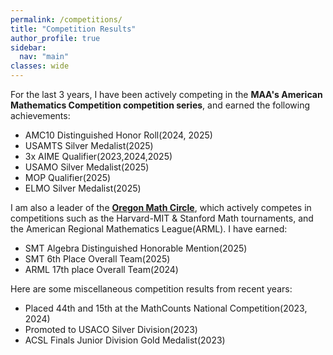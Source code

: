 ```yaml
---
permalink: /competitions/
title: "Competition Results"
author_profile: true
sidebar:
  nav: "main"
classes: wide
---
```


For the last $3$ years, I have been actively competing in the **MAA's American Mathematics Competition competition series**, and earned the following achievements:

* AMC10 Distinguished Honor Roll(2024, 2025)
* USAMTS Silver Medalist(2025)
* 3x AIME Qualifier(2023,2024,2025)
* USAMO Silver Medalist(2025)
* MOP Qualifier(2025)
* ELMO Silver Medalist(2025)

I am also a leader of the [**Oregon Math Circle**](https://www.oregonmathcircle.org), which actively competes in competitions such as the Harvard-MIT & Stanford Math tournaments, and the American Regional Mathematics League(ARML). I have earned:

* SMT Algebra Distinguished Honorable Mention(2025)
* SMT $6$th Place Overall Team(2025)
* ARML $17$th place Overall Team(2024)

Here are some miscellaneous competition results from recent years:

* Placed 44th and 15th at the MathCounts National Competition(2023, 2024)
* Promoted to USACO Silver Division(2023)
* ACSL Finals Junior Division Gold Medalist(2023)




